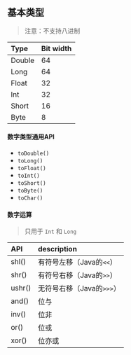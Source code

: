 ## 基本类型

 > 注意：不支持八进制

| Type  | Bit width |
| :-    | :-        |
| Double| 64        |
| Long  | 64        |
| Float | 32        |
| Int   | 32        |
| Short | 16        |
| Byte  | 8         |

#### 数字类型通用API

 - `toDouble() ` 
 - `toLong()   `
 - `toFloat()  ` 
 - `toInt()    `
 - `toShort()  `
 - `toByte()   `
 - `toChar()   `
 
#### 数字运算

 > 只用于 `Int` 和 `Long`

| API   | description |
| :-    | :-          |
| shl() | 有符号左移（Java的`<<`） |
| shr() | 有符号右移（Java的`>>`） |
| ushr()| 无符号右移（Java的`>>>`）|
| and() | 位与  |
| inv() | 位非  |
| or()  | 位或  |
| xor() | 位亦或|

